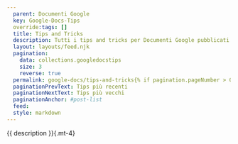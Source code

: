 ```yaml
---
  parent: Documenti Google
  key: Google-Docs-Tips
  override:tags: []
  title: Tips and Tricks
  description: Tutti i tips and tricks per Documenti Google pubblicati sul sito.
  layout: layouts/feed.njk
  pagination:
    data: collections.googledocstips
    size: 3
    reverse: true
  permalink: google-docs/tips-and-tricks{% if pagination.pageNumber > 0 %}/page/{{ pagination.pageNumber }}{% endif %}/
  paginationPrevText: Tips più recenti
  paginationNextText: Tips più vecchi
  paginationAnchor: #post-list
  feed:
  style: markdown
---
```


{{ description }}{.mt-4}

<div id="post-list" class="heading">
</div>
